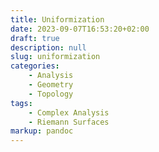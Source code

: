 ```yaml
---
title: Uniformization
date: 2023-09-07T16:53:20+02:00
draft: true
description: null
slug: uniformization
categories:
    - Analysis
    - Geometry
    - Topology
tags:
    - Complex Analysis
    - Riemann Surfaces
markup: pandoc
---
```


